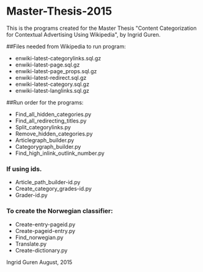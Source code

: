 # Master-Thesis-2015
This is the programs created for the Master Thesis "Content Categorization for Contextual Advertising Using Wikipedia", by Ingrid Guren. 

##Files needed from Wikipedia to run program: 
* enwiki-latest-categorylinks.sql.gz
* enwiki-latest-page.sql.gz
* enwiki-latest-page_props.sql.gz
* enwiki-latest-redirect.sql.gz
* enwiki-latest-category.sql.gz
* enwiki-latest-langlinks.sql.gz

##Run order for the programs: 
- Find_all_hidden_categories.py
- Find_all_redirecting_titles.py
- Split_categorylinks.py
- Remove_hidden_categories.py
- Articlegraph_builder.py
- Categorygraph_builder.py
- Find_high_inlink_outlink_number.py

### If using ids. 
- Article_path_builder-id.py
- Create_category_grades-id.py 
- Grader-id.py

### To create the Norwegian classifier: 
- Create-entry-pageid.py
- Create-pageid-entry.py
- Find_norwegian.py
- Translate.py
- Create-dictionary.py



Ingrid Guren
August, 2015
